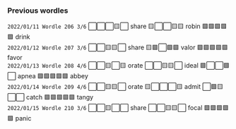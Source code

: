 ### Previous wordles

`2022/01/11
Wordle 206 3/6`
⬜⬜⬜🟨⬜ share
🟨⬜⬜🟨🟨 robin
🟩🟩🟩🟩🟩 drink
<br>
`2022/01/12
Wordle 207 3/6`
⬜⬜🟨🟨⬜ share
🟨🟩⬜🟩🟩 valor
🟩🟩🟩🟩🟩 favor
<br>
`2022/01/13
Wordle 208 4/6`
⬜⬜🟨⬜🟨 orate
⬜⬜🟨🟨⬜ ideal
🟩⬜⬜🟩⬜ apnea
🟩🟩🟩🟩🟩 abbey
<br>
`2022/01/14
Wordle 209 4/6`
⬜⬜🟨🟨⬜ orate
🟨⬜⬜⬜🟨 admit
⬜🟩🟨⬜⬜ catch
🟩🟩🟩🟩🟩 tangy
<br>
`2022/01/15
Wordle 210 3/6`
⬜⬜🟨⬜⬜ share
⬜⬜🟨🟨⬜ focal
🟩🟩🟩🟩🟩 panic